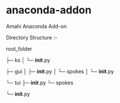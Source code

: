 # anaconda-addon
Amahi Anaconda Add-on

Directory Structure :-

root_folder

├─ ks
│  └─ __init__.py

├─ gui
│  ├─ __init__.py
│  └─ spokes
│     └─ __init__.py


└─ tui
   ├─ __init__.py
   └─ spokes
   
└─ __init__.py
